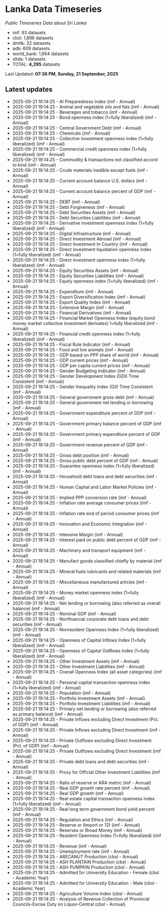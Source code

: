 # Lanka Data Timeseries
*Public Timeseries Data about Sri Lanka*

* imf: 93 datasets
* cbsl: 1,896 datasets
* dmtlk: 32 datasets
* adb: 609 datasets
* world_bank: 1,664 datasets
* sltda: 1 datasets
* TOTAL: **4,295** datasets

Last Updated: **07:36 PM, Sunday, 21 September, 2025**

## Latest updates

* 2025-09-21 19:14:25 - AI Preparedness Index (imf - Annual)
* 2025-09-21 19:14:25 - Animal and vegetable oils and fats (imf - Annual)
* 2025-09-21 19:14:25 - Beverages and tobacco (imf - Annual)
* 2025-09-21 19:14:25 - Bond openness index (1=fully liberalized) (imf - Annual)
* 2025-09-21 19:14:25 - Central Government Debt (imf - Annual)
* 2025-09-21 19:14:25 - Chemicals (imf - Annual)
* 2025-09-21 19:14:25 - Collective investment openness index (1=fully liberalized) (imf - Annual)
* 2025-09-21 19:14:25 - Commercial credit openness index (1=fully liberalized) (imf - Annual)
* 2025-09-21 19:14:25 - Commodity & transactions not classified accord to kind (imf - Annual)
* 2025-09-21 19:14:25 - Crude materials inedible except fuels (imf - Annual)
* 2025-09-21 19:14:25 - Current account balance U.S. dollars (imf - Annual)
* 2025-09-21 19:14:25 - Current account balance percent of GDP (imf - Annual)
* 2025-09-21 19:14:25 - DEBT (imf - Annual)
* 2025-09-21 19:14:25 - Debt Forgiveness (imf - Annual)
* 2025-09-21 19:14:25 - Debt Securities Assets (imf - Annual)
* 2025-09-21 19:14:25 - Debt Securities Liabilities (imf - Annual)
* 2025-09-21 19:14:25 - Derivative investment openness index (1=fully liberalized) (imf - Annual)
* 2025-09-21 19:14:25 - Digital Infrastructure (imf - Annual)
* 2025-09-21 19:14:25 - Direct Investment Abroad (imf - Annual)
* 2025-09-21 19:14:25 - Direct Investment In Country (imf - Annual)
* 2025-09-21 19:14:25 - Direct investment liquidation openness index (1=fully liberalized) (imf - Annual)
* 2025-09-21 19:14:25 - Direct investment openness index (1=fully liberalized) (imf - Annual)
* 2025-09-21 19:14:25 - Equity Securities Assets (imf - Annual)
* 2025-09-21 19:14:25 - Equity Securities Liabilities (imf - Annual)
* 2025-09-21 19:14:25 - Equity openness index (1=fully liberalized) (imf - Annual)
* 2025-09-21 19:14:25 - Expenditure (imf - Annual)
* 2025-09-21 19:14:25 - Export Diversification Index (imf - Annual)
* 2025-09-21 19:14:25 - Export Quality Index (imf - Annual)
* 2025-09-21 19:14:25 - Extensive Margin (imf - Annual)
* 2025-09-21 19:14:25 - Financial Derivatives (imf - Annual)
* 2025-09-21 19:14:25 - Financial Market Openness Index (equity bond money market collective investment derivates) 1=fully liberalized (imf - Annual)
* 2025-09-21 19:14:25 - Financial credit openness index (1=fully liberalized) (imf - Annual)
* 2025-09-21 19:14:25 - Fiscal Rule Indicator (imf - Annual)
* 2025-09-21 19:14:25 - Food and live animals (imf - Annual)
* 2025-09-21 19:14:25 - GDP based on PPP share of world (imf - Annual)
* 2025-09-21 19:14:25 - GDP current prices (imf - Annual)
* 2025-09-21 19:14:25 - GDP per capita current prices (imf - Annual)
* 2025-09-21 19:14:25 - Gender Budgeting Indicator (imf - Annual)
* 2025-09-21 19:14:25 - Gender Development Index (GDI) Time Consistent (imf - Annual)
* 2025-09-21 19:14:25 - Gender Inequality Index (GII) Time Consistent (imf - Annual)
* 2025-09-21 19:14:25 - General government gross debt (imf - Annual)
* 2025-09-21 19:14:25 - General government net lending or borrowing (imf - Annual)
* 2025-09-21 19:14:25 - Government expenditure percent of GDP (imf - Annual)
* 2025-09-21 19:14:25 - Government primary balance percent of GDP (imf - Annual)
* 2025-09-21 19:14:25 - Government primary expenditure percent of GDP (imf - Annual)
* 2025-09-21 19:14:25 - Government revenue percent of GDP (imf - Annual)
* 2025-09-21 19:14:25 - Gross debt position (imf - Annual)
* 2025-09-21 19:14:25 - Gross public debt percent of GDP (imf - Annual)
* 2025-09-21 19:14:25 - Guarantee openness index (1=fully liberalized) (imf - Annual)
* 2025-09-21 19:14:25 - Household debt loans and debt securities (imf - Annual)
* 2025-09-21 19:14:25 - Human Capital and Labor Market Policies (imf - Annual)
* 2025-09-21 19:14:25 - Implied PPP conversion rate (imf - Annual)
* 2025-09-21 19:14:25 - Inflation rate average consumer prices (imf - Annual)
* 2025-09-21 19:14:25 - Inflation rate end of period consumer prices (imf - Annual)
* 2025-09-21 19:14:25 - Innovation and Economic Integration (imf - Annual)
* 2025-09-21 19:14:25 - Intensive Margin (imf - Annual)
* 2025-09-21 19:14:25 - Interest paid on public debt percent of GDP (imf - Annual)
* 2025-09-21 19:14:25 - Machinery and transport equipment (imf - Annual)
* 2025-09-21 19:14:25 - Manufact goods classified chiefly by material (imf - Annual)
* 2025-09-21 19:14:25 - Mineral fuels lubricants and related materials (imf - Annual)
* 2025-09-21 19:14:25 - Miscellaneous manufactured articles (imf - Annual)
* 2025-09-21 19:14:25 - Money market openness index (1=fully liberalized) (imf - Annual)
* 2025-09-21 19:14:25 - Net lending or borrowing (also referred as overall balance) (imf - Annual)
* 2025-09-21 19:14:25 - Nominal GDP (imf - Annual)
* 2025-09-21 19:14:25 - Nonfinancial corporate debt loans and debt securities (imf - Annual)
* 2025-09-21 19:14:25 - Nonresident Openness Index (1=fully liberalized) (imf - Annual)
* 2025-09-21 19:14:25 - Openness of Capital Inflows Index (1=fully liberalized) (imf - Annual)
* 2025-09-21 19:14:25 - Openness of Capital Outflows Index (1=fully liberalized) (imf - Annual)
* 2025-09-21 19:14:25 - Other Investment Assets (imf - Annual)
* 2025-09-21 19:14:25 - Other Investment Liabilities (imf - Annual)
* 2025-09-21 19:14:25 - Overall Openness Index (all asset categories) (imf - Annual)
* 2025-09-21 19:14:25 - Personal capital transaction openness index (1=fully liberalized) (imf - Annual)
* 2025-09-21 19:14:25 - Population (imf - Annual)
* 2025-09-21 19:14:25 - Portfolio Investment Assets (imf - Annual)
* 2025-09-21 19:14:25 - Portfolio Investment Liabilities (imf - Annual)
* 2025-09-21 19:14:25 - Primary net lending or borrowing (also referred as primary balance) (imf - Annual)
* 2025-09-21 19:14:25 - Private Inflows excluding Direct Investment (Pct. of GDP) (imf - Annual)
* 2025-09-21 19:14:25 - Private Inflows excluding Direct Investment (imf - Annual)
* 2025-09-21 19:14:25 - Private Outflows excluding Direct Investment (Pct. of GDP) (imf - Annual)
* 2025-09-21 19:14:25 - Private Outflows excluding Direct Investment (imf - Annual)
* 2025-09-21 19:14:25 - Private debt loans and debt securities (imf - Annual)
* 2025-09-21 19:14:25 - Proxy for Official Other Investment Liabilities (imf - Annual)
* 2025-09-21 19:14:25 - Ratio of reserve or ARA metric (imf - Annual)
* 2025-09-21 19:14:25 - Real GDP growth rate percent (imf - Annual)
* 2025-09-21 19:14:25 - Real GDP growth (imf - Annual)
* 2025-09-21 19:14:25 - Real estate capital transaction openness index (1=fully liberalized) (imf - Annual)
* 2025-09-21 19:14:25 - Real long term government bond yield percent (imf - Annual)
* 2025-09-21 19:14:25 - Regulation and Ethics (imf - Annual)
* 2025-09-21 19:14:25 - Reserve or (Import or 12) (imf - Annual)
* 2025-09-21 19:14:25 - Reserves or Broad Money (imf - Annual)
* 2025-09-21 19:14:25 - Resident Openness Index (1=fully liberalized) (imf - Annual)
* 2025-09-21 19:14:25 - Revenue (imf - Annual)
* 2025-09-21 19:14:25 - Unemployment rate (imf - Annual)
* 2025-09-21 19:14:25 - ARECANUT Production (cbsl - Annual)
* 2025-09-21 19:14:25 - ASH PLANTAIN Production (cbsl - Annual)
* 2025-09-21 19:14:25 - ASH PUMPKIN Production (cbsl - Annual)
* 2025-09-21 19:14:25 - Admitted for University Education - Female (cbsl - Academic Year)
* 2025-09-21 19:14:25 - Admitted for University Education - Male (cbsl - Academic Year)
* 2025-09-21 19:14:25 - Agriculture Volume Index (cbsl - Annual)
* 2025-09-21 19:14:25 - Analysis of Revenue Collection of Provincial Councils-Excise Duty on Liquor-Central (cbsl - Annual)